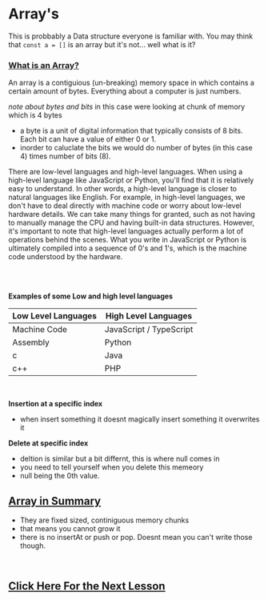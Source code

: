# Array's

This is probbably a Data structure everyone is familiar with. You may think that ```const a = []``` is an array but it's not... well what is it? 

### <u>What is an Array?</u>

An array is a contiguious (un-breaking) memory space in which contains a certain amount of bytes. Everything about a computer is just numbers. 



*note about bytes and bits* in this case were looking at chunk of memory which is 4 bytes

- a byte is a unit of digital information that typically consists of 8 bits. Each bit can have a value of either 0 or 1.
- inorder to caluclate the bits we would do number of bytes (in this case 4) times number of bits (8).


There are low-level languages and high-level languages. When using a high-level language like JavaScript or Python, you'll find that it is relatively easy to understand. In other words, a high-level language is closer to natural languages like English. For example, in high-level languages, we don't have to deal directly with machine code or worry about low-level hardware details. We can take many things for granted, such as not having to manually manage the CPU and having built-in data structures. However, it's important to note that high-level languages actually perform a lot of operations behind the scenes. What you write in JavaScript or Python is ultimately compiled into a sequence of 0's and 1's, which is the machine code understood by the hardware.

<br>

<br>

**Examples of some Low and high level languages**

| Low Level Languages | High Level Languages |
| ------------------------- | ------------------------ |
| Machine Code              | JavaScript / TypeScript |
| Assembly                  | Python                   |
| c             | Java                     |
|          c++                  | PHP                      |


<br> 

**Insertion at a specific index** 

- when insert something it doesnt magically insert something it overwrites it

**Delete at specific index** 

- deltion is similar but a bit differnt, this is where null comes in
- you need to tell yourself when you delete this memeory
- null being the 0th value. 
  

## **<u>Array in Summary</u>**

- They are fixed sized, continiguous memory chunks
- that means you cannot grow it 
- there is no insertAt or push or pop. Doesnt mean you can't write those though.

 <br>


  ## [Click Here For the Next Lesson](../search/Search.md)


 